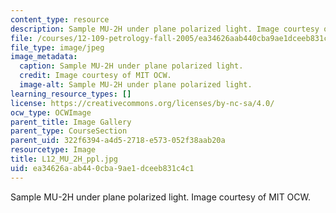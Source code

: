 ```yaml
---
content_type: resource
description: Sample MU-2H under plane polarized light. Image courtesy of MIT OCW.
file: /courses/12-109-petrology-fall-2005/ea34626aab440cba9ae1dceeb831c4c1_L12_MU_2H_ppl.jpg
file_type: image/jpeg
image_metadata:
  caption: Sample MU-2H under plane polarized light.
  credit: Image courtesy of MIT OCW.
  image-alt: Sample MU-2H under plane polarized light.
learning_resource_types: []
license: https://creativecommons.org/licenses/by-nc-sa/4.0/
ocw_type: OCWImage
parent_title: Image Gallery
parent_type: CourseSection
parent_uid: 322f6394-a4d5-2718-e573-052f38aab20a
resourcetype: Image
title: L12_MU_2H_ppl.jpg
uid: ea34626a-ab44-0cba-9ae1-dceeb831c4c1
---
```

Sample MU-2H under plane polarized light. Image courtesy of MIT OCW.